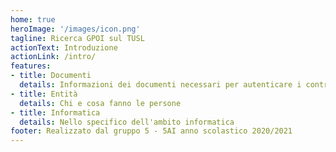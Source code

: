 ```yaml
---
home: true
heroImage: '/images/icon.png'
tagline: Ricerca GPOI sul TUSL
actionText: Introduzione
actionLink: /intro/
features:
- title: Documenti
  details: Informazioni dei documenti necessari per autenticare i controlli sull'agibilità della struttura
- title: Entità
  details: Chi e cosa fanno le persone
- title: Informatica
  details: Nello specifico dell'ambito informatica
footer: Realizzato dal gruppo 5 - 5AI anno scolastico 2020/2021
---
```

